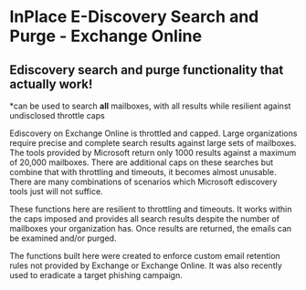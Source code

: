 # InPlace E-Discovery Search and Purge - Exchange Online
## Ediscovery search and purge functionality that actually work!
*can be used to search **all** mailboxes, with all results while resilient against undisclosed throttle caps

Ediscovery on Exchange Online is throttled and capped.  Large organizations require precise and complete search results against large sets of mailboxes.  The tools provided by Microsoft return only 1000 results against a maximum of 20,000 mailboxes.  There are additional caps on these searches but combine that with throttling and timeouts, it becomes almost unusable.  There are many combinations of scenarios which Microsoft ediscovery tools just will not suffice.

These functions here are resilient to throttling and timeouts.  It works within the caps imposed and provides all search results despite the number of mailboxes your organization has.  Once results are returned, the emails can be examined and/or purged.

The functions built here were created to enforce custom email retention rules not provided by Exchange or Exchange Online.  It was also recently used to eradicate a target phishing campaign.
